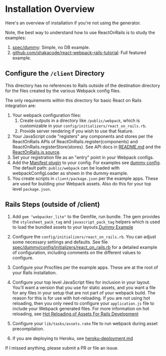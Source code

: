 # Installation Overview

Here's an overview of installation if you're not using the generator.

Note, the best way to understand how to use ReactOnRails is to study the examples:

1. [spec/dummy](../../spec/dummy): Simple, no DB example.
2. [github.com/shakacode/react-webpack-rails-tutorial](https://github.com/shakacode/react-webpack-rails-tutorial): Full featured example.

## Configure the `/client` Directory

This directory has no references to Rails outside of the destination directory for the files created by the various Webpack config files.

The only requirements within this directory for basic React on Rails integration are:

1. Your webpack configuration files:
   1. Create outputs in a directory like `/public/webpack`, which is customizable in your `config/initializers/react_on_rails.rb`.
   1. Provide server rendering if you wish to use that feature.
1. Your JavaScript code "registers" any components and stores per the ReactOnRails APIs of ReactOnRails.register(components) and ReactOnRails.registerStore(stores). See API docs in [README.md](../../README.md) and the [ReactOnRails.js source](../../node_package/src/ReactOnRails.js).
1. Set your registration file as an "entry" point in your Webpack configs.
1. Add the [Manifest plugin](https://github.com/danethurber/webpack-manifest-plugin) to your config. For examples see [dummy config](../../spec/dummy/client/webpack.client.base.config.js).
The default path: `public/webpack` can be loaded with webpackConfigLoader as shown in the dummy example.
1. You create scripts in `client/package.json` per the example apps. These are used for building your Webpack assets. Also do this for your top level `package.json`.

## Rails Steps (outside of /client)
1. Add  `gem "webpacker_lite"` to the Gemfile, run bundle. The gem provides the `stylesheet_pack_tag` and `javascript_pack_tag` helpers which is used to load the bundled assets to your layouts.[Dummy Example](../../spec/dummy/app/views/layouts/application.html.erb)
1. Configure the `config/initializers/react_on_rails.rb`. You can adjust some necessary settings and defaults. See file [spec/dummy/config/initializers/react_on_rails.rb](../../spec/dummy/config/initializers/react_on_rails.rb) for a detailed example of configuration, including comments on the different values to configure.
1. Configure your Procfiles per the example apps. These are at the root of your Rails installation.
1. Configure your top level JavaScript files for inclusion in your layout. You'll want a version that you use for static assets, and you want a file for any files in your setup that are not part of your webpack build. The reason for this is for use with hot-reloading. If you are not using hot reloading, then you only need to configure your `application.js` file to include your Webpack generated files. For more information on hot reloading, see [Hot Reloading of Assets For Rails Development](../additional-reading/hot-reloading-rails-development.md)

1. Configure your `lib/tasks/assets.rake` file to run webpack during asset precompilation.
1. If you are deploying to Heroku, see [heroku-deployment.md](/docs/additional-reading/heroku-deployment.md)

If I missed anything, please submit a PR or file an issue.
